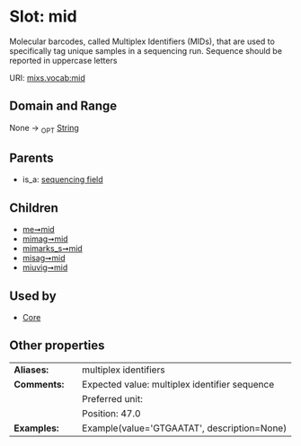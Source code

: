 
# Slot: mid


Molecular barcodes, called Multiplex Identifiers (MIDs), that are used to specifically tag unique samples in a sequencing run. Sequence should be reported in uppercase letters

URI: [mixs.vocab:mid](https://w3id.org/mixs/vocab/mid)


## Domain and Range

None ->  <sub>OPT</sub> [String](types/String.md)

## Parents

 *  is_a: [sequencing field](sequencing_field.md)

## Children

 *  [me➞mid](me_mid.md)
 *  [mimag➞mid](mimag_mid.md)
 *  [mimarks_s➞mid](mimarks_s_mid.md)
 *  [misag➞mid](misag_mid.md)
 *  [miuvig➞mid](miuvig_mid.md)

## Used by

 * [Core](Core.md)

## Other properties

|  |  |  |
| --- | --- | --- |
| **Aliases:** | | multiplex identifiers |
| **Comments:** | | Expected value: multiplex identifier sequence |
|  | | Preferred unit:  |
|  | | Position: 47.0 |
| **Examples:** | | Example(value='GTGAATAT', description=None) |

